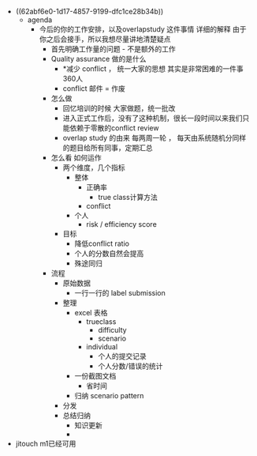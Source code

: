 - ((62abf6e0-1d17-4857-9199-dfc1ce28b34b))
	- agenda
		- 今后的你的工作安排，以及overlapstudy 这件事情 详细的解释 由于你之后会接手，所以我想尽量讲地清楚疑点
			- 首先明确工作量的问题 - 不是额外的工作
			- Quality assurance 做的是什么
				- *减少 conflict ， 统一大家的思想 其实是非常困难的一件事 360人
				- conflict 邮件 = 作废
			- 怎么做
				- 回忆培训的时候 大家做题，统一批改
				- 进入正式工作后，没有了这种机制，很长一段时间以来我们只能依赖于零散的conflict review
				- overlap study 的由来 每两周一轮 ， 每天由系统随机分同样的题目给所有同事，定期汇总
			- 怎么看 如何运作
				- 两个维度，几个指标
					- 整体
						- 正确率
							- true class计算方法
						- conflict
					- 个人
						- risk / efficiency score
				- 目标
					- 降低conflict ratio
					- 个人的分数自然会提高
					- 殊途同归
			- 流程
				- 原始数据
					- 一行一行的 label submission
				- 整理
					- excel 表格
						- trueclass
							- difficulty
							- scenario
						- individual
							- 个人的提交记录
							- 个人分数/错误的统计
					- 一份截图文档
						- 省时间
					- 归纳 scenario pattern
				- 分发
				- 总结归纳
					- 知识更新
					-
- jitouch m1已经可用
